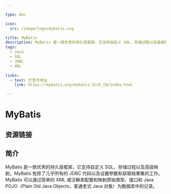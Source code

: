 ```yaml
---

type: doc

icon:
  src: /image/logo/mybatis.svg

title: MyBatis
description: MyBatis 是一款优秀的持久层框架，它支持自定义 SQL、存储过程以及高级映射。MyBatis 免除了几乎所有的 JDBC 代码以及设置参数和获取结果集的工作。MyBatis 可以通过简单的 XML 或注解来配置和映射原始类型、接口和 Java POJO（Plain Old Java Objects，普通老式 Java 对象）为数据库中的记录。
tags:
  - Java
  - SQL
  - JDBC
  - XML

links:
  - text: 📦官方地址
    link: https://mybatis.org/mybatis-3/zh_CN/index.html

---
```


<ShowLogo />

# MyBatis

<ShowTags />

<ShowBreadcrumb />

## 资源链接

<ShowLinks />

## 简介

MyBatis 是一款优秀的持久层框架，它支持自定义 SQL、存储过程以及高级映射。MyBatis 免除了几乎所有的 JDBC 代码以及设置参数和获取结果集的工作。MyBatis 可以通过简单的 XML 或注解来配置和映射原始类型、接口和 Java POJO（Plain Old Java Objects，普通老式 Java 对象）为数据库中的记录。
